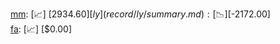 [mm](record/mm/summary.md): [📈] [$2934.60]  
[ly](record/ly/summary.md): [📉] [$-2172.00]  
[fa](record/fa/summary.md): [📈] [$0.00]  
